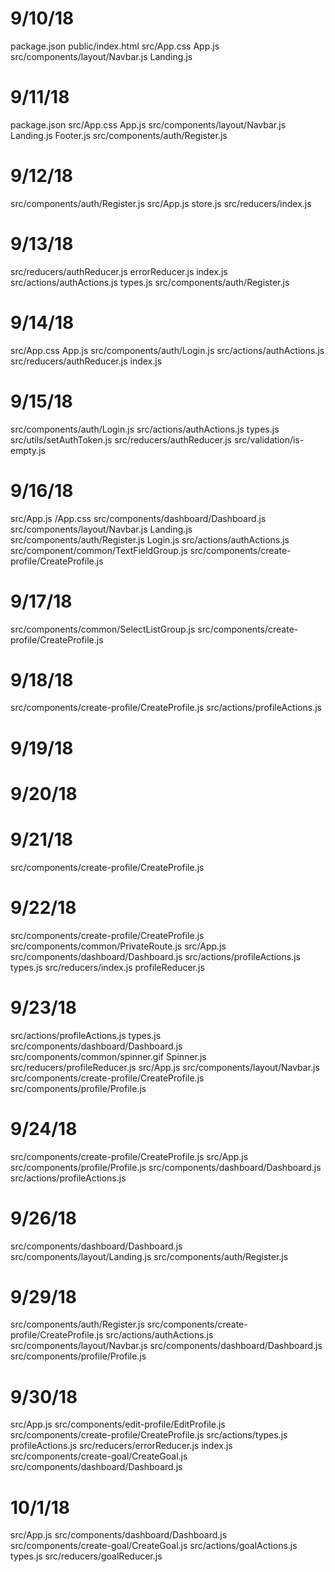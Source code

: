 # 9/10/18
package.json
public/index.html
src/App.css
    App.js
src/components/layout/Navbar.js
                      Landing.js

# 9/11/18
package.json
src/App.css
    App.js
src/components/layout/Navbar.js
                      Landing.js
                      Footer.js
src/components/auth/Register.js

# 9/12/18
src/components/auth/Register.js
src/App.js
    store.js
src/reducers/index.js

# 9/13/18
src/reducers/authReducer.js
             errorReducer.js
             index.js
src/actions/authActions.js
            types.js
src/components/auth/Register.js

# 9/14/18
src/App.css
    App.js
src/components/auth/Login.js
src/actions/authActions.js
src/reducers/authReducer.js
             index.js

# 9/15/18
src/components/auth/Login.js
src/actions/authActions.js
            types.js
src/utils/setAuthToken.js
src/reducers/authReducer.js
src/validation/is-empty.js

# 9/16/18
src/App.js
   /App.css
src/components/dashboard/Dashboard.js
src/components/layout/Navbar.js
                      Landing.js
src/components/auth/Register.js
                    Login.js
src/actions/authActions.js
src/component/common/TextFieldGroup.js
src/components/create-profile/CreateProfile.js

# 9/17/18
src/components/common/SelectListGroup.js
src/components/create-profile/CreateProfile.js

# 9/18/18
src/components/create-profile/CreateProfile.js
src/actions/profileActions.js

# 9/19/18

# 9/20/18

# 9/21/18
src/components/create-profile/CreateProfile.js

# 9/22/18
src/components/create-profile/CreateProfile.js
src/components/common/PrivateRoute.js
src/App.js
src/components/dashboard/Dashboard.js
src/actions/profileActions.js
            types.js
src/reducers/index.js
             profileReducer.js

# 9/23/18
src/actions/profileActions.js
            types.js
src/components/dashboard/Dashboard.js
src/components/common/spinner.gif
                      Spinner.js
src/reducers/profileReducer.js
src/App.js
src/components/layout/Navbar.js
src/components/create-profile/CreateProfile.js
src/components/profile/Profile.js

# 9/24/18
src/components/create-profile/CreateProfile.js
src/App.js
src/components/profile/Profile.js
src/components/dashboard/Dashboard.js
src/actions/profileActions.js

# 9/26/18
src/components/dashboard/Dashboard.js
src/components/layout/Landing.js
src/components/auth/Register.js

# 9/29/18
src/components/auth/Register.js
src/components/create-profile/CreateProfile.js
src/actions/authActions.js
src/components/layout/Navbar.js
src/components/dashboard/Dashboard.js
src/components/profile/Profile.js

# 9/30/18
src/App.js
src/components/edit-profile/EditProfile.js
src/components/create-profile/CreateProfile.js
src/actions/types.js
            profileActions.js
src/reducers/errorReducer.js
             index.js
src/components/create-goal/CreateGoal.js
src/components/dashboard/Dashboard.js

# 10/1/18
src/App.js
src/components/dashboard/Dashboard.js
src/components/create-goal/CreateGoal.js
src/actions/goalActions.js
            types.js
src/reducers/goalReducer.js
